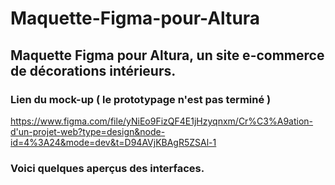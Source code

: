 # Maquette-Figma-pour-Altura
## Maquette Figma pour Altura, un site e-commerce de décorations intérieurs.
### Lien du mock-up ( le prototypage n'est pas terminé )
https://www.figma.com/file/yNiEo9FizQF4E1jHzyqnxm/Cr%C3%A9ation-d'un-projet-web?type=design&node-id=4%3A24&mode=dev&t=D94AVjKBAgR5ZSAl-1

### Voici quelques aperçus des interfaces.
